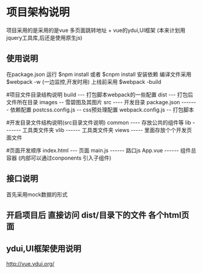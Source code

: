 # 项目架构说明
项目采用的是采用的是vue 多页面跳转地址 + vue的ydui,UI框架 (本来计划用jquery工具库,后还是使用原生js)

## 使用说明
在package.json 运行  $npm install 或者 $cnpm install 安装依赖
编译文件采用 $webpack -w (一边监控,开发时用)
上线前采用	 $webpack -build

#项目文件目录结构说明
build --- 打包脚本webpack的一些配置
dist  --- 打包后文件所在目录
images -- 雪碧图及其图片
src  ---- 开发目录
package.json ------- 依赖配置
postcss.config.js -- css预处理配置
webpack.config.js -- 打包脚本

#开发目录文件结构说明(src目录文件说明)
common ---- 存放公共的组件等
lib ------- 工具类文件夹
vlib ------ 工具类文件夹
views ----- 里面存放个个开发页面文件

#页面开发顺序
index.html --- 页面
main.js ------ 路口js
App.vue ------ 组件总容器 (内部可以通过conponents 引入子组件)

## 接口说明
首先采用mock数据的形式

## 开启项目后 直接访问 dist/目录下的文件 各个html页面

## ydui,UI框架使用说明
http://vue.ydui.org/

